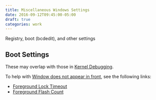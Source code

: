 ```yaml
---
title: Miscellaneous Windows Settings
date: 2016-09-12T09:45:00-05:00
draft: true
categories: work
---
```


Registry, boot (bcdedit), and other settings
<!--more-->

## Boot Settings
These may overlap with those in [Kernel Debugging](2016-07-29-kernel-debugging).

To help with [Window does not appear in front](http://answers.microsoft.com/en-us/windows/forum/windows_7-performance/windows-7-explorer-window-does-not-appear-in-front/1199682e-2415-4a7a-bf21-f57a972122ee), see the following links:

- [Foreground Lock Timeout](https://technet.microsoft.com/en-us/library/cc957208.aspx)
- [Foreground Flash Count](https://technet.microsoft.com/en-us/library/cc957205.aspx?f=255&MSPPError=-2147217396)

